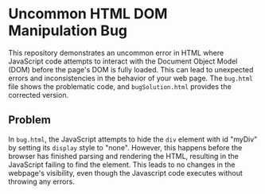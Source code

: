 # Uncommon HTML DOM Manipulation Bug

This repository demonstrates an uncommon error in HTML where JavaScript code attempts to interact with the Document Object Model (DOM) before the page's DOM is fully loaded.  This can lead to unexpected errors and inconsistencies in the behavior of your web page.  The `bug.html` file shows the problematic code, and `bugSolution.html` provides the corrected version.

## Problem

In `bug.html`, the JavaScript attempts to hide the `div` element with id "myDiv" by setting its `display` style to "none". However, this happens before the browser has finished parsing and rendering the HTML, resulting in the JavaScript failing to find the element.  This leads to no changes in the webpage's visibility, even though the Javascript code executes without throwing any errors.